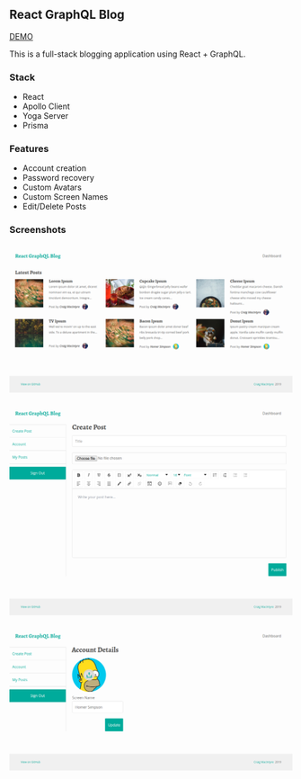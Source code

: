## React GraphQL Blog

[DEMO](https://react-graphql-blog-client.herokuapp.com/)

This is a full-stack blogging application using React + GraphQL.

### Stack

* React
* Apollo Client
* Yoga Server
* Prisma

### Features

* Account creation 
* Password recovery
* Custom Avatars
* Custom Screen Names
* Edit/Delete Posts

### Screenshots

![Homepage](/screenshots/homepage.png?raw=true "Homepage")

![Create Post](/screenshots/create-post.png?raw=true "Create Post")

![Account](/screenshots/account.png?raw=true "Account")

